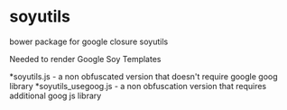 soyutils
========
bower package for google closure soyutils

Needed to render Google Soy Templates

*soyutils.js - a non obfuscated version that doesn't require google goog library
*soyutils_usegoog.js - a non obfuscation version that requires additional goog js library
